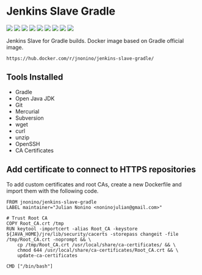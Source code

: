 # Jenkins Slave Gradle

[![](https://img.shields.io/docker/pulls/jnonino/jenkins-slave-gradle.svg)](https://hub.docker.com/r/jnonino/jenkins-slave-gradle/)
[![](hhttps://img.shields.io/docker/build/jnonino/jenkins-slave-gradle)](https://hub.docker.com/r/jnonino/jenkins-slave-gradle/)
[![](https://img.shields.io/docker/automated/jnonino/jenkins-slave-gradle)](https://hub.docker.com/r/jnonino/jenkins-slave-gradle/)
[![](https://img.shields.io/docker/stars/jnonino/jenkins-slave-gradle)](https://hub.docker.com/r/jnonino/jenkins-slave-gradle/)
[![](https://img.shields.io/github/license/jnonino/jenkins-slave-gradle-docker-image)](https://github.com/jnonino/jenkins-slave-gradle-docker-image)
[![](https://img.shields.io/github/issues/jnonino/jenkins-slave-gradle-docker-image)](https://github.com/jnonino/jenkins-slave-gradle-docker-image)
[![](https://img.shields.io/github/issues-closed/jnonino/jenkins-slave-gradle-docker-image)](https://github.com/jnonino/jenkins-slave-gradle-docker-image)
[![](https://img.shields.io/github/languages/code-size/jnonino/jenkins-slave-gradle-docker-image)](https://github.com/jnonino/jenkins-slave-gradle-docker-image)
[![](https://img.shields.io/github/repo-size/jnonino/jenkins-slave-gradle-docker-image)](https://github.com/jnonino/jenkins-slave-gradle-docker-image)

Jenkins Slave for Gradle builds. Docker image based on Gradle official image.

	https://hub.docker.com/r/jnonino/jenkins-slave-gradle/

## Tools Installed ##

- Gradle
- Open Java JDK
- Git
- Mercurial
- Subversion
- wget
- curl
- unzip
- OpenSSH
- CA Certificates

## Add certificate to connect to HTTPS repositories

To add custom certificates and root CAs, create a new Dockerfile and import them with the following code.

	FROM jnonino/jenkins-slave-gradle
	LABEL maintainer="Julian Nonino <noninojulian@gmail.com>"

	# Trust Root CA
	COPY Root_CA.crt /tmp
	RUN keytool -importcert -alias Root_CA -keystore ${JAVA_HOME}/jre/lib/security/cacerts -storepass changeit -file /tmp/Root_CA.crt -noprompt && \
		cp /tmp/Root_CA.crt /usr/local/share/ca-certificates/ && \
		chmod 644 /usr/local/share/ca-certificates/Root_CA.crt && \
		update-ca-certificates

	CMD ["/bin/bash"]
